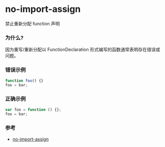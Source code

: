 # no-import-assign

禁止重新分配 function 声明

### 为什么?

因为重写/重新分配以 FunctionDeclaration 形式编写的函数通常表明存在错误或问题。

### 错误示例

```js
function foo() {}
foo = bar;
```

### 正确示例

```js
var foo = function () {};
foo = bar;
```

### 参考

- [no-import-assign](https://eslint.org/docs/rules/no-import-assign)
